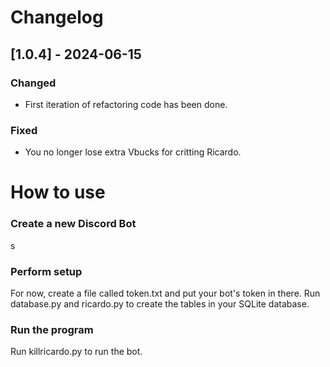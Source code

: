 # Changelog
## [1.0.4] - 2024-06-15
### Changed
- First iteration of refactoring code has been done.

### Fixed
- You no longer lose extra Vbucks for critting Ricardo.

# How to use
### Create a new Discord Bot
s
### Perform setup
For now, create a file called token.txt and put your bot's token in there.
Run database.py and ricardo.py to create the tables in your SQLite database.
### Run the program
Run killricardo.py to run the bot.
